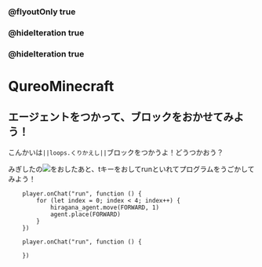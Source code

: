 ### @flyoutOnly true
### @hideIteration true
### @hideIteration true
# QureoMinecraft

## エージェントをつかって、ブロックをおかせてみよう！

こんかいは``||loops.くりかえし||``ブロックをつかうよ！どうつかおう？

みぎしたの![](https://raw.githubusercontent.com/camp-minecraft/TechkidsCampTutorial/master/images/playbutton.png)をおしたあと、tキーをおしてrunといれてプログラムをうごかしてみよう！

```ghost
    player.onChat("run", function () {
        for (let index = 0; index < 4; index++) {
            hiragana_agent.move(FORWARD, 1)
            agent.place(FORWARD)
        }
    })
```


```template
    player.onChat("run", function () {

    })
```